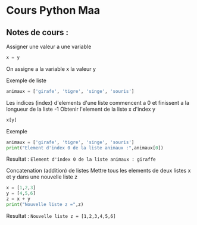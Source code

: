 # Cours Python Maa
## Notes de cours :
Assigner une valeur a une variable
```python
x = y
```
On assigne a la variable x la valeur y

Exemple de liste
```python
animaux = ['girafe', 'tigre', 'singe', 'souris']
```
Les indices (index) d'elements d'une liste commencent a 0 et finissent a la longueur de la liste -1
Obtenir l'element de la liste x d'index y
```python
x[y]
```
Exemple
```python
animaux = ['girafe', 'tigre', 'singe', 'souris']
print("Element d'index 0 de la liste animaux :",animaux[0])
```
Resultat :
`Element d'index 0 de la liste animaux : giraffe`

Concatenation (addition) de listes
Mettre tous les elements de deux listes x et y dans une nouvelle liste z
```python
x = [1,2,3]
y = [4,5,6]
z = x + y
print("Nouvelle liste z =",z)
```
Resultat :
`Nouvelle liste z = [1,2,3,4,5,6]`
